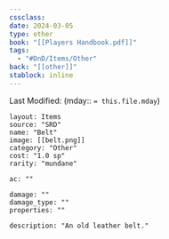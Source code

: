 ```yaml
---
cssclass: 
date: 2024-03-05
type: other
book: "[[Players Handbook.pdf]]"
tags:
  - "#DnD/Items/Other"
back: "[[other]]"
stablock: inline
---
```

Last Modified: (mday:: `= this.file.mday`)


```statblock
layout: Items
source: "SRD"
name: "Belt"
image: [[belt.png]]
category: "Other"
cost: "1.0 sp"
rarity: "mundane"

ac: ""

damage: ""
damage_type: ""
properties: ""

description: "An old leather belt."
```